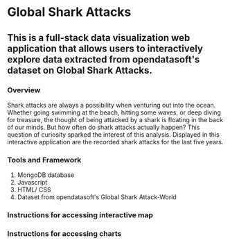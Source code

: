 # Global Shark Attacks

## This is a full-stack data visualization web application that allows users to interactively explore data extracted from opendatasoft's dataset on Global Shark Attacks. 

### Overview
Shark attacks are always a possibility when venturing out into the ocean. Whether going swimming at the beach, hitting some waves, or deep diving for treasure, the thought of being attacked by a shark is floating in the back of our minds. But how often do shark attacks actually happen? This question of curiosity sparked the interest of this analysis. Displayed in this interactive application are the recorded shark attacks for the last five years. 

### Tools and Framework
1. MongoDB database
2. Javascript
3. HTML/ CSS
4. Dataset from opendatasoft's Global Shark Attack-World

### Instructions for accessing interactive map


### Instructions for accessing charts


